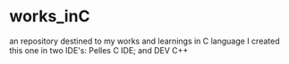 # works_inC
an repository destined to my works and learnings in C language
 I created this one in two IDE's: Pelles C IDE; and DEV C++
